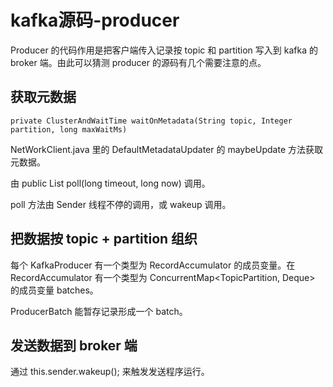 # kafka源码-producer

Producer 的代码作用是把客户端传入记录按 topic 和 partition 写入到 kafka 的 broker 端。由此可以猜测 producer 的源码有几个需要注意的点。

## 获取元数据

```
private ClusterAndWaitTime waitOnMetadata(String topic, Integer partition, long maxWaitMs)
```

NetWorkClient.java 里的 DefaultMetadataUpdater 的 maybeUpdate 方法获取元数据。

由 public List<ClientResponse> poll(long timeout, long now) 调用。

poll 方法由 Sender 线程不停的调用，或 wakeup 调用。

## 把数据按 topic + partition 组织

每个 KafkaProducer 有一个类型为 RecordAccumulator 的成员变量。在 RecordAccumulator  有一个类型为 ConcurrentMap<TopicPartition, Deque<ProducerBatch>> 的成员变量 batches。

ProducerBatch 能暂存记录形成一个 batch。

## 发送数据到 broker 端

通过 this.sender.wakeup(); 来触发发送程序运行。
